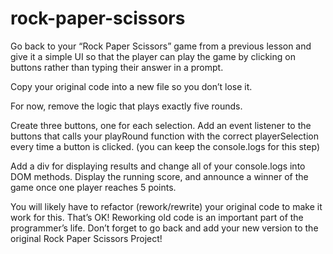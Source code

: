# rock-paper-scissors

Go back to your “Rock Paper Scissors” game from a previous lesson and give it a simple UI so that the player can play the game by clicking on buttons rather than typing their answer in a prompt.

Copy your original code into a new file so you don’t lose it.

For now, remove the logic that plays exactly five rounds.

Create three buttons, one for each selection. Add an event listener to the buttons that calls your playRound function with the correct playerSelection every time a button is clicked. (you can keep the console.logs for this step)

Add a div for displaying results and change all of your console.logs into DOM methods.
Display the running score, and announce a winner of the game once one player reaches 5 points.

You will likely have to refactor (rework/rewrite) your original code to make it work for this. That’s OK! Reworking old code is an important part of the programmer’s life.
Don’t forget to go back and add your new version to the original Rock Paper Scissors Project!

